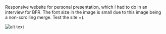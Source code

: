 Responsive website for personal presentation, which I had to do in an interview for BFR. The font size in the image is small due to this image being a non-scrolling merge. Test the site =).


![alt text](https://github.com/RaphaelStopa/Site_de_-apresenta-o_de_curr-culo/blob/main/site%20sobre%20mim/img/2021-02-23%20(1).jpg)
